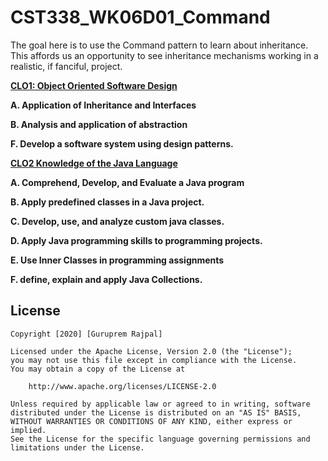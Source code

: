 # CST338_WK06D01_Command
The goal here is to use the Command pattern to learn about inheritance. This affords us an opportunity to see inheritance mechanisms working in a realistic, if fanciful, project.

<b><u>CLO1: Object Oriented Software Design </u>

A.    Application of Inheritance and Interfaces

B.   Analysis and application of abstraction

F.    Develop a software system using design patterns.

<u>CLO2 Knowledge of the Java Language </u>

A.    Comprehend, Develop, and Evaluate a Java program

B.   Apply predefined classes in a Java project.

C.   Develop, use, and analyze custom java classes.

D.   Apply Java programming skills to programming projects.

E.    Use Inner Classes in programming assignments

F.    define, explain and apply Java Collections.</b>



## License

    Copyright [2020] [Guruprem Rajpal]

    Licensed under the Apache License, Version 2.0 (the "License");
    you may not use this file except in compliance with the License.
    You may obtain a copy of the License at

        http://www.apache.org/licenses/LICENSE-2.0

    Unless required by applicable law or agreed to in writing, software
    distributed under the License is distributed on an "AS IS" BASIS,
    WITHOUT WARRANTIES OR CONDITIONS OF ANY KIND, either express or implied.
    See the License for the specific language governing permissions and
    limitations under the License.
